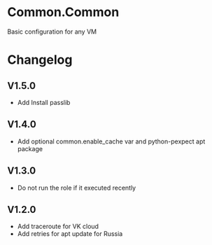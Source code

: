 # Common.Common

Basic configuration for any VM

# Changelog

## V1.5.0

- Add Install passlib

## V1.4.0

- Add optional common.enable_cache var and python-pexpect apt package

## V1.3.0

- Do not run the role if it executed recently

## V1.2.0

- Add traceroute for VK cloud
- Add retries for apt update for Russia